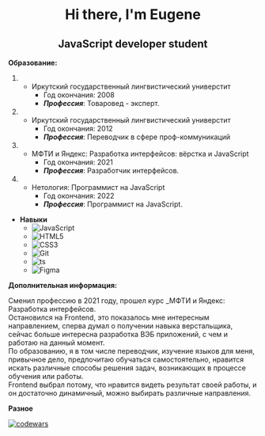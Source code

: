 <h1 align="center">Hi there, I'm Eugene</h1>
<h2 align="center">JavaScript developer student</h2>

**Образование:**
1. * Иркутский государственный лингвистический универстит
        *  Год окончания: 2008
        *  ***Профессия***: Товаровед - эксперт. 
        
2. * Иркутский государственный лингвистический универстит
        *  Год окончания: 2012
        *  ***Профессия***: Переводчик в сфере проф-коммуникаций

3. * МФТИ и Яндекс: Разработка интерфейсов: вёрстка и JavaScript
        *  Год окончания: 2021
        *  ***Профессия***: Разработчик интерфейсов.
        
4. * Нетология: Программист на JavaScript
        *  Год окончания: 2022
        *  ***Профессия***: Программист на JavaScript.        

* **Навыки**
   *  ![JavaScript](https://img.shields.io/badge/javascript-%23323330.svg?style=for-the-badge&logo=javascript&logoColor=%23F7DF1E)
   *  ![HTML5](https://img.shields.io/badge/html5-%23E34F26.svg?style=for-the-badge&logo=html5&logoColor=white)
   *  ![CSS3](https://img.shields.io/badge/css3-%231572B6.svg?style=for-the-badge&logo=css3&logoColor=white)
   *  ![Git](https://img.shields.io/badge/git-%23F05033.svg?style=for-the-badge&logo=git&logoColor=white)
   *  ![ts](https://badgen.net/badge/-/TypeScript/blue?icon=typescript&label)
   *  ![Figma](https://img.shields.io/badge/figma-%23F24E1E.svg?style=for-the-badge&logo=figma&logoColor=white) 

**Дополнительная информация:**
 
Сменил профессию в 2021 году, прошел курс _МФТИ и Яндекс: Разработка интерфейсов.  
Остановился на Frontend, это показалось мне интересным направлением, сперва думал о получении навыка верстальщика, сейчас больше интересна разработка ВЭБ приложений, с чем и работаю на данный момент.  
По образованию, я в том числе переводчик, изучение языков для меня, привычное дело, предпочитаю обучаться самостоятельно, нравится искать различные способы решения задач, возникающих в процессе обучения или работы.  
 Frontend выбрал потому, что нравится видеть результат своей работы, и он достаточно динамичный, можно выбирать различные направления.

**Разное**

[![codewars](https://www.codewars.com/users/eugene-gold/badges/large)](https://www.codewars.com/users/eugene-gold/)

